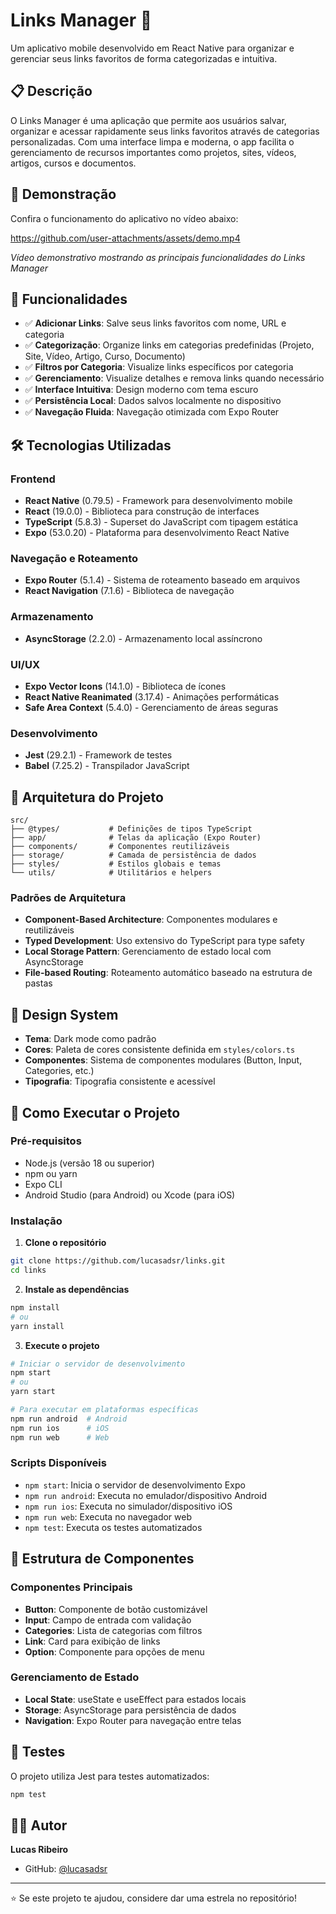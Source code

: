 # Links Manager 📱

Um aplicativo mobile desenvolvido em React Native para organizar e gerenciar seus links favoritos de forma categorizadas e intuitiva.

## 📋 Descrição

O Links Manager é uma aplicação que permite aos usuários salvar, organizar e acessar rapidamente seus links favoritos através de categorias personalizadas. Com uma interface limpa e moderna, o app facilita o gerenciamento de recursos importantes como projetos, sites, vídeos, artigos, cursos e documentos.

## 🎥 Demonstração

Confira o funcionamento do aplicativo no vídeo abaixo:

https://github.com/user-attachments/assets/demo.mp4

_Vídeo demonstrativo mostrando as principais funcionalidades do Links Manager_

## 🚀 Funcionalidades

- ✅ **Adicionar Links**: Salve seus links favoritos com nome, URL e categoria
- ✅ **Categorização**: Organize links em categorias predefinidas (Projeto, Site, Vídeo, Artigo, Curso, Documento)
- ✅ **Filtros por Categoria**: Visualize links específicos por categoria
- ✅ **Gerenciamento**: Visualize detalhes e remova links quando necessário
- ✅ **Interface Intuitiva**: Design moderno com tema escuro
- ✅ **Persistência Local**: Dados salvos localmente no dispositivo
- ✅ **Navegação Fluida**: Navegação otimizada com Expo Router

## 🛠️ Tecnologias Utilizadas

### Frontend

- **React Native** (0.79.5) - Framework para desenvolvimento mobile
- **React** (19.0.0) - Biblioteca para construção de interfaces
- **TypeScript** (5.8.3) - Superset do JavaScript com tipagem estática
- **Expo** (53.0.20) - Plataforma para desenvolvimento React Native

### Navegação e Roteamento

- **Expo Router** (5.1.4) - Sistema de roteamento baseado em arquivos
- **React Navigation** (7.1.6) - Biblioteca de navegação

### Armazenamento

- **AsyncStorage** (2.2.0) - Armazenamento local assíncrono

### UI/UX

- **Expo Vector Icons** (14.1.0) - Biblioteca de ícones
- **React Native Reanimated** (3.17.4) - Animações performáticas
- **Safe Area Context** (5.4.0) - Gerenciamento de áreas seguras

### Desenvolvimento

- **Jest** (29.2.1) - Framework de testes
- **Babel** (7.25.2) - Transpilador JavaScript

## 📁 Arquitetura do Projeto

```
src/
├── @types/           # Definições de tipos TypeScript
├── app/              # Telas da aplicação (Expo Router)
├── components/       # Componentes reutilizáveis
├── storage/          # Camada de persistência de dados
├── styles/           # Estilos globais e temas
└── utils/            # Utilitários e helpers
```

### Padrões de Arquitetura

- **Component-Based Architecture**: Componentes modulares e reutilizáveis
- **Typed Development**: Uso extensivo do TypeScript para type safety
- **Local Storage Pattern**: Gerenciamento de estado local com AsyncStorage
- **File-based Routing**: Roteamento automático baseado na estrutura de pastas

## 🎨 Design System

- **Tema**: Dark mode como padrão
- **Cores**: Paleta de cores consistente definida em `styles/colors.ts`
- **Componentes**: Sistema de componentes modulares (Button, Input, Categories, etc.)
- **Tipografia**: Tipografia consistente e acessível

## 📱 Como Executar o Projeto

### Pré-requisitos

- Node.js (versão 18 ou superior)
- npm ou yarn
- Expo CLI
- Android Studio (para Android) ou Xcode (para iOS)

### Instalação

1. **Clone o repositório**

```bash
git clone https://github.com/lucasadsr/links.git
cd links
```

2. **Instale as dependências**

```bash
npm install
# ou
yarn install
```

3. **Execute o projeto**

```bash
# Iniciar o servidor de desenvolvimento
npm start
# ou
yarn start

# Para executar em plataformas específicas
npm run android  # Android
npm run ios      # iOS
npm run web      # Web
```

### Scripts Disponíveis

- `npm start`: Inicia o servidor de desenvolvimento Expo
- `npm run android`: Executa no emulador/dispositivo Android
- `npm run ios`: Executa no simulador/dispositivo iOS
- `npm run web`: Executa no navegador web
- `npm test`: Executa os testes automatizados

## 📂 Estrutura de Componentes

### Componentes Principais

- **Button**: Componente de botão customizável
- **Input**: Campo de entrada com validação
- **Categories**: Lista de categorias com filtros
- **Link**: Card para exibição de links
- **Option**: Componente para opções de menu

### Gerenciamento de Estado

- **Local State**: useState e useEffect para estados locais
- **Storage**: AsyncStorage para persistência de dados
- **Navigation**: Expo Router para navegação entre telas

## 🧪 Testes

O projeto utiliza Jest para testes automatizados:

```bash
npm test
```

## 👨‍💻 Autor

**Lucas Ribeiro**

- GitHub: [@lucasadsr](https://github.com/lucasadsr)

---

⭐ Se este projeto te ajudou, considere dar uma estrela no repositório!
